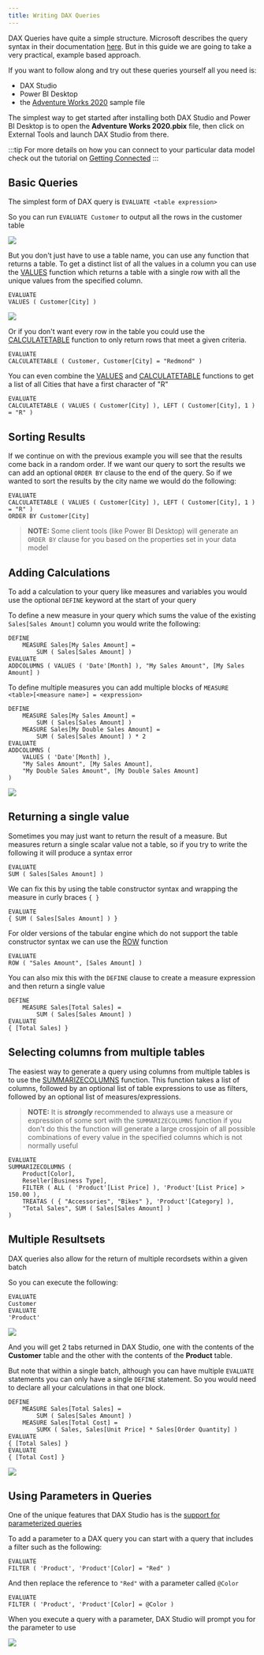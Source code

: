 ```yaml
---
title: Writing DAX Queries
---
```


DAX Queries have quite a simple structure. Microsoft describes the query syntax in their documentation [here](https://docs.microsoft.com/en-us/dax/dax-queries). But in this guide we are going to take a very practical, example based approach. 

If you want to follow along and try out these queries yourself all you need is:
* DAX Studio
* Power BI Desktop
* the [Adventure Works 2020](https://aka.ms/dax-docs-sample-file) sample file

The simplest way to get started after installing both DAX Studio and Power BI Desktop is to open the **Adventure Works 2020.pbix** file, then click on External Tools and launch DAX Studio from there. 

:::tip
For more details on how you can connect to your particular data model check out the tutorial on [Getting Connected](getting-connected/)
:::

## Basic Queries

The simplest form of DAX query is `EVALUATE <table expression>` 

So you can run `EVALUATE Customer` to output all the rows in the customer table

![](./evaluate-customer.png)

But you don't just have to use a table name, you can use any function that returns a table. To get a distinct list of all the values in a column you can use the [VALUES](https://dax.guide/values) function which returns a table with a single row with all the unique values from the specified column.

```
EVALUATE
VALUES ( Customer[City] )
```

![](./evaluate-customer-city.png)

Or if you don't want every row in the table you could use the [CALCULATETABLE](https://dax.guide/calculatetable) function to only return rows that meet a given criteria.

```
EVALUATE
CALCULATETABLE ( Customer, Customer[City] = "Redmond" )
```

You can even combine the [VALUES](https://dax.guide/values) and [CALCULATETABLE](https://dax.guide/calculatetable) functions to get a list of all Cities that have a first character of "R"

```
EVALUATE
CALCULATETABLE ( VALUES ( Customer[City] ), LEFT ( Customer[City], 1 ) = "R" )
```

## Sorting Results

If we continue on with the previous example you will see that the results come back in a random order. If we want our query to sort the results we can add an optional `ORDER BY` clause to the end of the query. So if we wanted to sort the results by the city name we would do the following:

```
EVALUATE
CALCULATETABLE ( VALUES ( Customer[City] ), LEFT ( Customer[City], 1 ) = "R" )
ORDER BY Customer[City]
```

> **NOTE:** Some client tools (like Power BI Desktop) will generate an `ORDER BY` clause for you based on the properties set in your data model


## Adding Calculations

To add a calculation to your query like measures and variables you would use the optional `DEFINE` keyword at the start of your query

To define a new measure in your query which sums the value of the existing `Sales[Sales Amount]` column you would write the following:

```
DEFINE
    MEASURE Sales[My Sales Amount] =
        SUM ( Sales[Sales Amount] )
EVALUATE
ADDCOLUMNS ( VALUES ( 'Date'[Month] ), "My Sales Amount", [My Sales Amount] )
```

To define multiple measures you can add multiple blocks of `MEASURE <table>[<measure name>] = <expression>`

```
DEFINE
    MEASURE Sales[My Sales Amount] =
        SUM ( Sales[Sales Amount] )
    MEASURE Sales[My Double Sales Amount] =
        SUM ( Sales[Sales Amount] ) * 2
EVALUATE
ADDCOLUMNS (
    VALUES ( 'Date'[Month] ),
    "My Sales Amount", [My Sales Amount],
    "My Double Sales Amount", [My Double Sales Amount]
)
```

![](evaluate-define-measures.png)


## Returning a single value

Sometimes you may just want to return the result of a measure. But measures return a single scalar value not a table, so if you try to write the following it will produce a syntax error

```
EVALUATE
SUM ( Sales[Sales Amount] )
```

We can fix this by using the table constructor syntax and wrapping the measure in curly braces `{ }`

```
EVALUATE
{ SUM ( Sales[Sales Amount] ) }
```

For older versions of the tabular engine which do not support the table constructor syntax we can use the [ROW](https://dax.guide/row) function

```
EVALUATE
ROW ( "Sales Amount", [Sales Amount] )
```


You can also mix this with the `DEFINE` clause to create a measure expression and then return a single value

```
DEFINE
    MEASURE Sales[Total Sales] =
        SUM ( Sales[Sales Amount] )
EVALUATE
{ [Total Sales] }
```

## Selecting columns from multiple tables

The easiest way to generate a query using columns from multiple tables is to use the [SUMMARIZECOLUMNS](https://dax.guide/summarizecolumns) function. This function takes a list of columns, followed by an optional list of table expressions to use as filters, followed by an optional list of measures/expressions.

> **NOTE:** It is _**strongly**_ recommended to always use a measure or expression of some sort with the `SUMMARIZECOLUMNS` function if you don't do this the function will generate a large crossjoin of all possible combinations of every value in the specified columns which is not normally useful

```
EVALUATE
SUMMARIZECOLUMNS (
    Product[Color],
    Reseller[Business Type],
    FILTER ( ALL ( 'Product'[List Price] ), 'Product'[List Price] > 150.00 ),
    TREATAS ( { "Accessories", "Bikes" }, 'Product'[Category] ),
    "Total Sales", SUM ( Sales[Sales Amount] )
)
```

## Multiple Resultsets

DAX queries also allow for the return of multiple recordsets within a given batch

So you can execute the following: 

```
EVALUATE
Customer
EVALUATE
'Product'
```

![](evaluate-2-recordsets.png)

And you will get 2 tabs returned in DAX Studio, one with the contents of the **Customer** table and the other with the contents of the **Product** table.

But note that within a single batch, although you can have multiple `EVALUATE` statements you can only have a single `DEFINE` statement. So you would need to declare all your calculations in that one block.

```
DEFINE
    MEASURE Sales[Total Sales] =
        SUM ( Sales[Sales Amount] )
    MEASURE Sales[Total Cost] =
        SUMX ( Sales, Sales[Unit Price] * Sales[Order Quantity] )
EVALUATE
{ [Total Sales] }
EVALUATE
{ [Total Cost] }
```

![](evaluate-2-recordsets-with-measures.png)

## Using Parameters in Queries

One of the unique features that DAX Studio has is the [support for parameterized queries](/docs/features/parameter-support/)

To add a parameter to a DAX query you can start with a query that includes a filter such as the following:

```
EVALUATE
FILTER ( 'Product', 'Product'[Color] = "Red" )
```

And then replace the reference to `"Red"` with a parameter called `@Color` 

```
EVALUATE
FILTER ( 'Product', 'Product'[Color] = @Color )
```

When you execute a query with a parameter, DAX Studio will prompt you for the parameter to use

![](evaluate-parameter.png)

